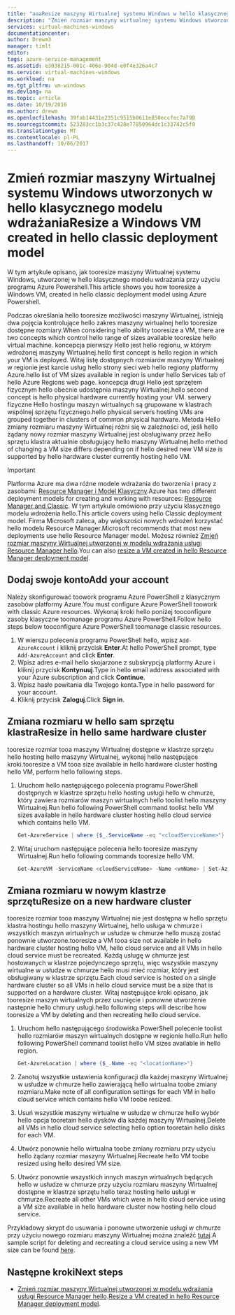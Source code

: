 ```yaml
---
title: "aaaResize maszyny Wirtualnej systemu Windows w hello klasycznego modelu wdrażania - Azure | Dokumentacja firmy Microsoft"
description: "Zmień rozmiar maszyny wirtualnej systemu Windows utworzonej w hello klasycznego modelu wdrażania, przy użyciu programu Azure Powershell."
services: virtual-machines-windows
documentationcenter: 
author: Drewm3
manager: timlt
editor: 
tags: azure-service-management
ms.assetid: e3038215-001c-406e-904d-e0f4e326a4c7
ms.service: virtual-machines-windows
ms.workload: na
ms.tgt_pltfrm: vm-windows
ms.devlang: na
ms.topic: article
ms.date: 10/19/2016
ms.author: drewm
ms.openlocfilehash: 39fab14431e2351c9515b0611e850eccfec7a798
ms.sourcegitcommit: 523283cc1b3c37c428e77850964dc1c33742c5f0
ms.translationtype: MT
ms.contentlocale: pl-PL
ms.lasthandoff: 10/06/2017
---
```

# <a name="resize-a-windows-vm-created-in-hello-classic-deployment-model"></a><span data-ttu-id="617e9-103">Zmień rozmiar maszyny Wirtualnej systemu Windows utworzonych w hello klasycznego modelu wdrażania</span><span class="sxs-lookup"><span data-stu-id="617e9-103">Resize a Windows VM created in hello classic deployment model</span></span>
<span data-ttu-id="617e9-104">W tym artykule opisano, jak tooresize maszyny Wirtualnej systemu Windows, utworzonej w hello klasycznego modelu wdrażania przy użyciu programu Azure Powershell.</span><span class="sxs-lookup"><span data-stu-id="617e9-104">This article shows you how tooresize a Windows VM, created in hello classic deployment model using Azure Powershell.</span></span>

<span data-ttu-id="617e9-105">Podczas określania hello tooresize możliwości maszyny Wirtualnej, istnieją dwa pojęcia kontrolujące hello zakres maszyny wirtualnej hello tooresize dostępne rozmiary.</span><span class="sxs-lookup"><span data-stu-id="617e9-105">When considering hello ability tooresize a VM, there are two concepts which control hello range of sizes available tooresize hello virtual machine.</span></span> <span data-ttu-id="617e9-106">koncepcja pierwszy Hello jest hello regionu, w którym wdrożonej maszyny Wirtualnej.</span><span class="sxs-lookup"><span data-stu-id="617e9-106">hello first concept is hello region in which your VM is deployed.</span></span> <span data-ttu-id="617e9-107">Witaj listę dostępnych rozmiarów maszyny Wirtualnej w regionie jest karcie usług hello strony sieci web hello regiony platformy Azure.</span><span class="sxs-lookup"><span data-stu-id="617e9-107">hello list of VM sizes available in region is under hello Services tab of hello Azure Regions web page.</span></span> <span data-ttu-id="617e9-108">koncepcja drugi Hello jest sprzętem fizycznym hello obecnie udostępnia maszyny Wirtualnej.</span><span class="sxs-lookup"><span data-stu-id="617e9-108">hello second concept is hello physical hardware currently hosting your VM.</span></span> <span data-ttu-id="617e9-109">serwery fizyczne Hello hostingu maszyn wirtualnych są grupowane w klastrach wspólnej sprzętu fizycznego.</span><span class="sxs-lookup"><span data-stu-id="617e9-109">hello physical servers hosting VMs are grouped together in clusters of common physical hardware.</span></span> <span data-ttu-id="617e9-110">Metoda Hello zmiany rozmiaru maszyny Wirtualnej różni się w zależności od, jeśli hello żądany nowy rozmiar maszyny Wirtualnej jest obsługiwany przez hello sprzętu klastra aktualnie obsługujący hello maszyny Wirtualnej.</span><span class="sxs-lookup"><span data-stu-id="617e9-110">hello method of changing a VM size differs depending on if hello desired new VM size is supported by hello hardware cluster currently hosting hello VM.</span></span>

> [!IMPORTANT] 
> <span data-ttu-id="617e9-111">Platforma Azure ma dwa różne modele wdrażania do tworzenia i pracy z zasobami: [Resource Manager i Model Klasyczny](../../../resource-manager-deployment-model.md).</span><span class="sxs-lookup"><span data-stu-id="617e9-111">Azure has two different deployment models for creating and working with resources: [Resource Manager and Classic](../../../resource-manager-deployment-model.md).</span></span> <span data-ttu-id="617e9-112">W tym artykule omówiono przy użyciu klasycznego modelu wdrożenia hello.</span><span class="sxs-lookup"><span data-stu-id="617e9-112">This article covers using hello Classic deployment model.</span></span> <span data-ttu-id="617e9-113">Firma Microsoft zaleca, aby większości nowych wdrożeń korzystać hello modelu Resource Manager.</span><span class="sxs-lookup"><span data-stu-id="617e9-113">Microsoft recommends that most new deployments use hello Resource Manager model.</span></span> <span data-ttu-id="617e9-114">Możesz również [Zmień rozmiar maszyny Wirtualnej utworzonej w modelu wdrażania usługi Resource Manager hello](../resize-vm.md?toc=%2fazure%2fvirtual-machines%2fwindows%2ftoc.json).</span><span class="sxs-lookup"><span data-stu-id="617e9-114">You can also [resize a VM created in hello Resource Manager deployment model](../resize-vm.md?toc=%2fazure%2fvirtual-machines%2fwindows%2ftoc.json).</span></span>

## <a name="add-your-account"></a><span data-ttu-id="617e9-115">Dodaj swoje konto</span><span class="sxs-lookup"><span data-stu-id="617e9-115">Add your account</span></span>
<span data-ttu-id="617e9-116">Należy skonfigurować toowork programu Azure PowerShell z klasycznym zasobów platformy Azure.</span><span class="sxs-lookup"><span data-stu-id="617e9-116">You must configure Azure PowerShell toowork with classic Azure resources.</span></span> <span data-ttu-id="617e9-117">Wykonaj kroki hello poniżej tooconfigure zasoby klasyczne toomanage programu Azure PowerShell.</span><span class="sxs-lookup"><span data-stu-id="617e9-117">Follow hello steps below tooconfigure Azure PowerShell toomanage classic resources.</span></span>

1. <span data-ttu-id="617e9-118">W wierszu polecenia programu PowerShell hello, wpisz `Add-AzureAccount` i kliknij przycisk **Enter**.</span><span class="sxs-lookup"><span data-stu-id="617e9-118">At hello PowerShell prompt, type `Add-AzureAccount` and click **Enter**.</span></span> 
2. <span data-ttu-id="617e9-119">Wpisz adres e-mail hello skojarzone z subskrypcją platformy Azure i kliknij przycisk **Kontynuuj**.</span><span class="sxs-lookup"><span data-stu-id="617e9-119">Type in hello email address associated with your Azure subscription and click **Continue**.</span></span> 
3. <span data-ttu-id="617e9-120">Wpisz hasło powitania dla Twojego konta.</span><span class="sxs-lookup"><span data-stu-id="617e9-120">Type in hello password for your account.</span></span> 
4. <span data-ttu-id="617e9-121">Kliknij przycisk **Zaloguj**.</span><span class="sxs-lookup"><span data-stu-id="617e9-121">Click **Sign in**.</span></span> 

## <a name="resize-in-hello-same-hardware-cluster"></a><span data-ttu-id="617e9-122">Zmiana rozmiaru w hello sam sprzętu klastra</span><span class="sxs-lookup"><span data-stu-id="617e9-122">Resize in hello same hardware cluster</span></span>
<span data-ttu-id="617e9-123">tooresize rozmiar tooa maszyny Wirtualnej dostępne w klastrze sprzętu hello hosting hello maszyny Wirtualnej, wykonaj hello następujące kroki.</span><span class="sxs-lookup"><span data-stu-id="617e9-123">tooresize a VM tooa size available in hello hardware cluster hosting hello VM, perform hello following steps.</span></span>

1. <span data-ttu-id="617e9-124">Uruchom hello następującego polecenia programu PowerShell dostępnych w klastrze sprzętu hello hosting usługi hello w chmurze, który zawiera rozmiarów maszyn wirtualnych hello toolist hello maszyny Wirtualnej.</span><span class="sxs-lookup"><span data-stu-id="617e9-124">Run hello following PowerShell command toolist hello VM sizes available in hello hardware cluster hosting hello cloud service which contains hello VM.</span></span>
   
    ```powershell
    Get-AzureService | where {$_.ServiceName -eq "<cloudServiceName>"}
    ```
2. <span data-ttu-id="617e9-125">Witaj uruchom następujące polecenia hello tooresize maszyny Wirtualnej.</span><span class="sxs-lookup"><span data-stu-id="617e9-125">Run hello following commands tooresize hello VM.</span></span>
   
    ```powershell
    Get-AzureVM -ServiceName <cloudServiceName> -Name <vmName> | Set-AzureVMSize -InstanceSize <newVMSize> | Update-AzureVM
    ```

## <a name="resize-on-a-new-hardware-cluster"></a><span data-ttu-id="617e9-126">Zmiana rozmiaru w nowym klastrze sprzętu</span><span class="sxs-lookup"><span data-stu-id="617e9-126">Resize on a new hardware cluster</span></span>
<span data-ttu-id="617e9-127">tooresize rozmiar tooa maszyny Wirtualnej nie jest dostępna w hello sprzętu klastra hostingu hello maszyny Wirtualnej, hello usługa w chmurze i wszystkich maszyn wirtualnych w usłudze w chmurze hello muszą zostać ponownie utworzone.</span><span class="sxs-lookup"><span data-stu-id="617e9-127">tooresize a VM tooa size not available in hello hardware cluster hosting hello VM, hello cloud service and all VMs in hello cloud service must be recreated.</span></span> <span data-ttu-id="617e9-128">Każdą usługę w chmurze jest hostowanych w klastrze pojedynczego sprzętu, więc wszystkie maszyny wirtualne w usłudze w chmurze hello musi mieć rozmiar, który jest obsługiwany w klastrze sprzętu.</span><span class="sxs-lookup"><span data-stu-id="617e9-128">Each cloud service is hosted on a single hardware cluster so all VMs in hello cloud service must be a size that is supported on a hardware cluster.</span></span> <span data-ttu-id="617e9-129">Witaj następujące kroki opisano, jak tooresize maszyn wirtualnych przez usunięcie i ponowne utworzenie następnie hello chmury usługi.</span><span class="sxs-lookup"><span data-stu-id="617e9-129">hello following steps will describe how tooresize a VM by deleting and then recreating hello cloud service.</span></span>

1. <span data-ttu-id="617e9-130">Uruchom hello następującego środowiska PowerShell polecenie toolist hello rozmiarów maszyn wirtualnych dostępne w regionie hello.</span><span class="sxs-lookup"><span data-stu-id="617e9-130">Run hello following PowerShell command toolist hello VM sizes available in hello region.</span></span> 
   
    ```powershell
    Get-AzureLocation | where {$_.Name -eq "<locationName>"}
    ```
2. <span data-ttu-id="617e9-131">Zanotuj wszystkie ustawienia konfiguracji dla każdej maszyny Wirtualnej w usłudze w chmurze hello zawierającą hello wirtualna toobe zmiany rozmiaru.</span><span class="sxs-lookup"><span data-stu-id="617e9-131">Make note of all configuration settings for each VM in hello cloud service which contains hello VM toobe resized.</span></span> 
3. <span data-ttu-id="617e9-132">Usuń wszystkie maszyny wirtualne w usłudze w chmurze hello wybór hello opcja tooretain hello dysków dla każdej maszyny Wirtualnej.</span><span class="sxs-lookup"><span data-stu-id="617e9-132">Delete all VMs in hello cloud service selecting hello option tooretain hello disks for each VM.</span></span>
4. <span data-ttu-id="617e9-133">Utwórz ponownie hello wirtualna toobe zmiany rozmiaru przy użyciu hello żądany rozmiar maszyny Wirtualnej.</span><span class="sxs-lookup"><span data-stu-id="617e9-133">Recreate hello VM toobe resized using hello desired VM size.</span></span>
5. <span data-ttu-id="617e9-134">Utwórz ponownie wszystkich innych maszyn wirtualnych będących hello w usłudze w chmurze przy użyciu rozmiaru maszyny Wirtualnej dostępne w klastrze sprzętu hello teraz hosting hello usługi w chmurze.</span><span class="sxs-lookup"><span data-stu-id="617e9-134">Recreate all other VMs which were in hello cloud service using a VM size available in hello hardware cluster now hosting hello cloud service.</span></span>

<span data-ttu-id="617e9-135">Przykładowy skrypt do usuwania i ponowne utworzenie usługi w chmurze przy użyciu nowego rozmiaru maszyny Wirtualnej można znaleźć [tutaj](https://github.com/Azure/azure-vm-scripts).</span><span class="sxs-lookup"><span data-stu-id="617e9-135">A sample script for deleting and recreating a cloud service using a new VM size can be found [here](https://github.com/Azure/azure-vm-scripts).</span></span> 

## <a name="next-steps"></a><span data-ttu-id="617e9-136">Następne kroki</span><span class="sxs-lookup"><span data-stu-id="617e9-136">Next steps</span></span>
* <span data-ttu-id="617e9-137">[Zmień rozmiar maszyny Wirtualnej utworzonej w modelu wdrażania usługi Resource Manager hello](../resize-vm.md?toc=%2fazure%2fvirtual-machines%2fwindows%2ftoc.json).</span><span class="sxs-lookup"><span data-stu-id="617e9-137">[Resize a VM created in hello Resource Manager deployment model](../resize-vm.md?toc=%2fazure%2fvirtual-machines%2fwindows%2ftoc.json).</span></span>


